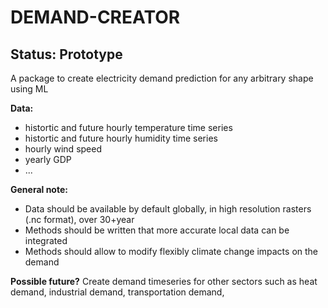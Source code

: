 # DEMAND-CREATOR

Status: Prototype
-----------------
A package to create electricity demand prediction for any arbitrary shape using ML

**Data:**
- histortic and future hourly temperature time series
- histortic and future hourly humidity time series
- hourly wind speed
- yearly GDP
- ...

**General note:**
- Data should be available by default globally, in high resolution rasters (.nc format), over 30+year
- Methods should be written that more accurate local data can be integrated
- Methods should allow to modify flexibly climate change impacts on the demand

**Possible future?** Create demand timeseries for other sectors such as heat demand, industrial demand, transportation demand,
